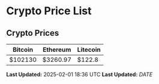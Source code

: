 # Crypto Price List

## Crypto Prices
| Bitcoin | Ethereum | Litecoin |
| ------- | -------- | -------- |
| $102130 | $3260.97 | $122.8 |
**Last Updated:** 2025-02-01 18:36 UTC
**Last Updated:** $DATE$

